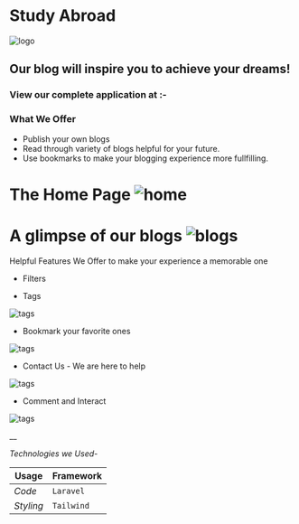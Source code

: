 # Study Abroad
![logo](https://i.ibb.co/5RXctw0/abdlogo.png)
## Our blog will inspire you to achieve your dreams!
### View our complete application at :- 

### What We Offer
* Publish your own blogs
* Read through variety of blogs helpful for your future.
* Use bookmarks to make your blogging experience more fullfilling.

The Home Page
![home](https://i.ibb.co/hZKGsBz/home.jpg)
======

A glimpse of our blogs
![blogs](https://i.ibb.co/RyxFRVb/blog.png)
======


Helpful Features We Offer to make your experience a memorable one
+ Filters

- Tags

![tags](https://i.ibb.co/592qT3J/filJPG.jpg)

- Bookmark your favorite ones

![tags](https://i.ibb.co/sjNt99X/bokomar.jpg)

+ Contact Us - We are here to help

![tags](https://i.ibb.co/3Fb4mnP/conta.jpg)

+ Comment and Interact 

![tags](https://i.ibb.co/T8s798N/comm.jpg)

__

*Technologies we Used-*

Usage | Framework 
--- | --- 
*Code* | `Laravel`
*Styling* | `Tailwind` 